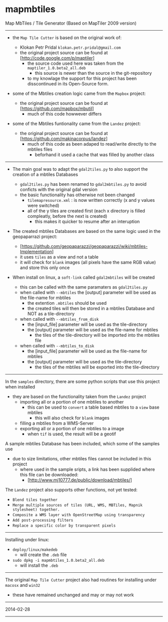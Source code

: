 mapmbtiles
==========

Map MbTiles / Tile  Generator (Based on MapTiler 2009 version)


***

* the `Map Tile Cutter` is based on the original work of:
    *  Klokan Petr Pridal `klokan.petr.pridal@gmail.com`
    *  the original project source can be found at [http://code.google.com/p/maptiler]
       * the source code used here was taken from the `maptiler_1.0.beta2_all.deb`
          * this source is newer than the source in the git-repository
       * to my knowlage the support for this project has been disscontinued in its Open-Source form.

* some of the Mbtiles creation logic came from the `Mapbox` project:
    *  the original project source can be found at [https://github.com/mapbox/mbutil]
       * much of this code howwever differs

* some of the Mbtiles funtionality came from the `Landez` project:
    *  the original project source can be found at [https://github.com/makinacorpus/landez]
       * much of this code as been adaped to read/write directly to the mbtiles files
          * beforhand it used a cache that was filled by another class
 

***

* The main goal was to adapt the `gdal2tiles.py` to also support the creation of a mbtiles Databases
    * `gdal2tiles.py` has been renamed to `gdal2mbtiles.py` to avoid conficts with the original gdal version
    * the basic functionality has otherwise not been changed
       * `tilemapresource.xml` : is now written correctly (x and y values were switched)
       * all of the y tiles are created first (each x directory is filled compleatly, before the next is created)
          * this makes it quicker to resume after an interuption

* The created mbtiles Databases are based on the same logic used in the geopaparrazi project:
    * [https://github.com/geopaparazzi/geopaparazzi/wiki/mbtiles-Implementation]
    * it uses `tiles` as a view and not a table
    * it will check for `blank` images (all pixels have the same RGB value) and store this only once

* When install on linux, a `soft-link`  called `gdal2mbtiles` will be created
    * this can be called with the same paramaters as `gdal2tiles.py`
    * when called with `--mbtiles` the [output] parameter will be used as the file-name for mbtiles
       * the extention `.mbtiles` should be used
       * the created tiles will then be stored in a mbtiles Database and NOT as a tile-directory
    * when called with `--mbtiles_from_disk` 
       * the [input_file] parameter will be used as the tile-directory
       * the [output] parameter will be used as the file-name for mbtiles
          * the tiles of the tile-directory will be imported into the mbtiles file
    * when called with `--mbtiles_to_disk` 
       * the [input_file] parameter will be used as the file-name for mbtiles
       * the [output] parameter will be used as the tile-directory
          * the tiles of the mbtiles will be exported into the tile-directory

***

In the `samples` directory, there are some python scripts that use this project when installed

* they are based on the functionality taken from the `Landez` project
   * importing all or a portion of one mbtiles to another
      * this can be used to `convert` a table based mbtiles to a `view` base mbtiles
         * this will also check for `blank` images
   * filling a mbtiles from a WMS-Server
   * exporting all or a portion of one mbtiles to a image
      * when `tif` is used, the result will be a geotif

A sample mbtiles Database has been included, which some of the samples use

* due to size limitations, other mbtiles files cannot be included in this project
   * where used in the sample sripts, a link has been supplided where this file can be downloaded:
      * [http://www.mj10777.de/public/download/mbtiles/]

The `Landez` project also supports other functions, not yet tested:

* `Blend tiles together`
* `Merge multiple sources of tiles (URL, WMS, MBTiles, Mapnik stylesheet) together.`
* `Composite a WMS layer with OpenStreetMap using transparency`
* `Add post-processing filters`
* `Replace a specific color by transparent pixels`


***

Installing under linux:

* `deploy/linux/makedeb`
   * will create the `.deb` file
* `sudo dpkg -i mapmbtiles_1.0.beta2_all.deb`
   * will install the `.deb`

***

The original `Map Tile Cutter` project also had routines for installing under `macosx` and `win32`
* these have remained unchanged and may or may not work

---

2014-02-28

---
